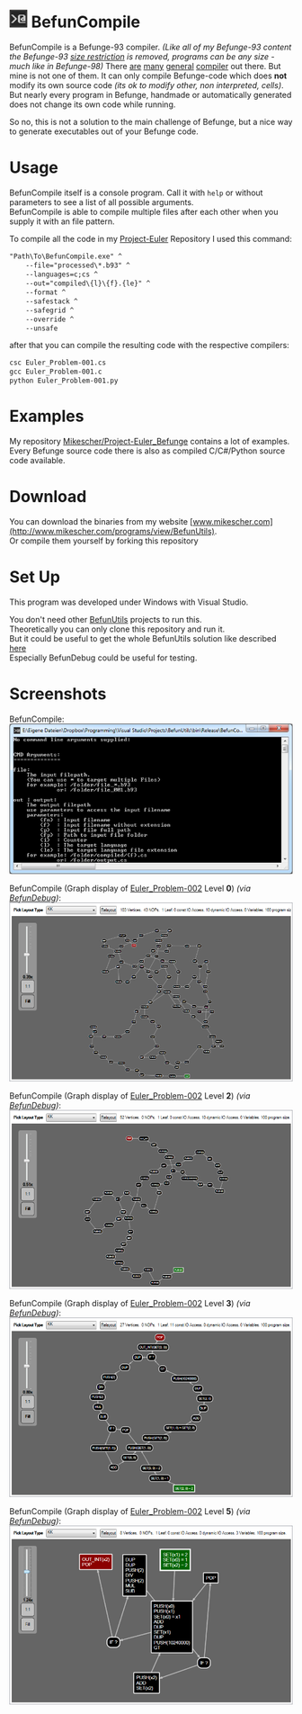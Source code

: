![](https://raw.githubusercontent.com/Mikescher/BefunUtils/master/README-FILES/icon_BefunCompile.png) BefunCompile
========

BefunCompile is a Befunge-93 compiler. *(Like all of my Befunge-93 content the Befunge-93 [size restriction](https://github.com/catseye/Befunge-93/blob/master/doc/Befunge-93.markdown) is removed, programs can be any size - much like in Befunge-98)*
There [are](https://github.com/nilp0inter/awkfunge) [many](https://github.com/serprex/Befunge) [general](http://madflame991.github.io/befunjit/src/visualizer/visualizer.html) [compiler](http://quadium.net/funge/tbc/) out there. But mine is not one of them.
It can only compile Befunge-code which does **not** modify its own source code *(its ok to modify other, non interpreted, cells)*. But nearly every program in Befunge, handmade or automatically generated does not change its own code while running.

So no, this is not a solution to the main challenge of Befunge, but a nice way to generate executables out of your Befunge code.


Usage
=====

BefunCompile itself is a console program. Call it with `help` or without parameters to see a list of all possible arguments.  
BefunCompile is able to compile multiple files after each other when you supply it with an file pattern.

To compile all the code in my [Project-Euler](https://github.com/Mikescher/Project-Euler_Befunge) Repository I used this command:

~~~
"Path\To\BefunCompile.exe" ^
    --file="processed\*.b93" ^
    --languages=c;cs ^
    --out="compiled\{l}\{f}.{le}" ^
    --format ^
    --safestack ^
    --safegrid ^
    --override ^
    --unsafe
~~~

after that you can compile the resulting code with the respective compilers:

~~~
csc Euler_Problem-001.cs
gcc Euler_Problem-001.c
python Euler_Problem-001.py
~~~

Examples
========

My repository [Mikescher/Project-Euler_Befunge](https://github.com/Mikescher/Project-Euler_Befunge) contains a lot of examples. Every Befunge source code there is also as compiled C/C#/Python source code available.

Download
========

You can download the binaries from my website [www.mikescher.com](http://www.mikescher.com/programs/view/BefunUtils).   
Or compile them yourself by forking this repository

Set Up
======

This program was developed under Windows with Visual Studio.

You don't need other [BefunUtils](https://github.com/Mikescher/BefunUtils) projects to run this.  
Theoretically you can only clone this repository and run it.  
But it could be useful to get the whole BefunUtils solution like described [here](https://github.com/Mikescher/BefunUtils/blob/master/README.md)  
Especially BefunDebug could be useful for testing.


Screenshots
==========
BefunCompile:  
![](https://raw.githubusercontent.com/Mikescher/BefunUtils/master/README-FILES/BefunCompile_Main_example.png)

BefunCompile (Graph display of [Euler_Problem-002](https://github.com/Mikescher/Project-Euler_Befunge/blob/master/Euler_Problem-002.b93) Level **0**) *(via [BefunDebug](https://github.com/Mikescher/BefunDebug))*:  
![](https://raw.githubusercontent.com/Mikescher/BefunUtils/master/README-FILES/BefunCompile_Graph-0_example.png)

BefunCompile (Graph display of [Euler_Problem-002](https://github.com/Mikescher/Project-Euler_Befunge/blob/master/Euler_Problem-002.b93) Level **2**) *(via [BefunDebug](https://github.com/Mikescher/BefunDebug))*:  
![](https://raw.githubusercontent.com/Mikescher/BefunUtils/master/README-FILES/BefunCompile_Graph-2_example.png)

BefunCompile (Graph display of [Euler_Problem-002](https://github.com/Mikescher/Project-Euler_Befunge/blob/master/Euler_Problem-002.b93) Level **3**) *(via [BefunDebug](https://github.com/Mikescher/BefunDebug))*:  
![](https://raw.githubusercontent.com/Mikescher/BefunUtils/master/README-FILES/BefunCompile_Graph-3_example.png)

BefunCompile (Graph display of [Euler_Problem-002](https://github.com/Mikescher/Project-Euler_Befunge/blob/master/Euler_Problem-002.b93) Level **5**) *(via [BefunDebug](https://github.com/Mikescher/BefunDebug))*:  
![](https://raw.githubusercontent.com/Mikescher/BefunUtils/master/README-FILES/BefunCompile_Graph-5_example.png)

